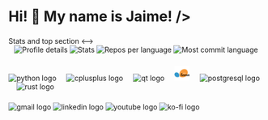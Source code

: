 <h1 align="left">Hi! 👋 My name is Jaime! />

###
<!--> Stats and top section <-->

<div align="center">
  <img src="https://raw.githubusercontent.com/jtachan/jtachan/main/profile-summary-card-output/default/0-profile-details.svg" alt="Profile details" />
  <img src="https://raw.githubusercontent.com/jtachan/jtachan/main/profile-summary-card-output/default/3-stats.svg" alt="Stats" />
  <img src="https://raw.githubusercontent.com/jtachan/jtachan/main/profile-summary-card-output/default/1-repos-per-language.svg" alt="Repos per language" />
  <img src="https://raw.githubusercontent.com/jtachan/jtachan/main/profile-summary-card-output/default/2-most-commit-language.svg" alt="Most commit language" />
</div>


<!-- 
************************
    TODO:
      - Organize the following sections to keep the picture at the right side.

--> 
###
<!-- Technologies -->

<div align="left">
  <img src="https://cdn.jsdelivr.net/gh/devicons/devicon/icons/python/python-original.svg" height="30" alt="python logo"  />
  <img width="12" />
  <img src="https://cdn.jsdelivr.net/gh/devicons/devicon/icons/cplusplus/cplusplus-original.svg" height="30" alt="cplusplus logo"  />
  <img width="12" />
  <img src="https://cdn.jsdelivr.net/gh/devicons/devicon/icons/qt/qt-original.svg" height="30" alt="qt logo"  />
  <img width="12" />
  <img src="./icons/scikitlearn-original.svg" height="30" alt="scikit-learn logo"  />
  <img width="12" />
  <img src="https://cdn.jsdelivr.net/gh/devicons/devicon/icons/postgresql/postgresql-original.svg" height="30" alt="postgresql logo"  />
  <img width="12" />
  <img src="https://cdn.jsdelivr.net/gh/devicons/devicon/icons/rust/rust-original.svg" height="30" alt="rust logo"  />
</div>

###

<!-- <img align="right" height="150" src="PROFILE_IMG"> -->

###
<!-- Contact section -->

<div align="left">
  <img src="https://raw.githubusercontent.com/maurodesouza/profile-readme-generator/master/src/assets/icons/social/gmail/default.svg" width="47" height="35" alt="gmail logo"  />
  <img src="https://raw.githubusercontent.com/maurodesouza/profile-readme-generator/master/src/assets/icons/social/linkedin/default.svg" width="47" height="35" alt="linkedin logo"  />
  <img src="https://raw.githubusercontent.com/maurodesouza/profile-readme-generator/master/src/assets/icons/social/youtube/default.svg" width="47" height="35" alt="youtube logo"  />
  <img src="https://raw.githubusercontent.com/maurodesouza/profile-readme-generator/master/src/assets/icons/social/ko-fi/default.svg" width="47" height="35" alt="ko-fi logo"  />
</div>

###